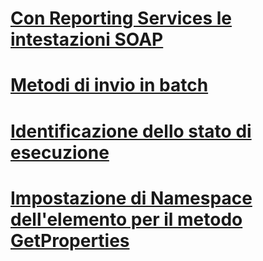 # [Con Reporting Services le intestazioni SOAP](using-reporting-services-soap-headers.md)

# [Metodi di invio in batch](batching-methods.md)
# [Identificazione dello stato di esecuzione](identifying-execution-state.md)
# [Impostazione di Namespace dell'elemento per il metodo GetProperties](setting-the-item-namespace-for-the-getproperties-method.md)
